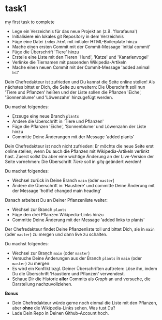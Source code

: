 # task1

my first task to complete

- Lege ein Verzeichnis für das neue Projekt an (z.B. 'florafauna')
- Initialisiere ein lokales git Repository in dem Verzeichnis
- Füge eine Datei `index.html` mit initialer HTML-Boilerplate hinzu
- Mache einen ersten Commit mit der Commit-Message 'initial commit'
- Füge die Überschrift 'Tiere' hinzu
- Erstelle eine Liste mit den Tieren 'Hund', 'Katze' und 'Kanarienvogel'
- Verlinke die Tiernamen mit passenden Wikipedia-Artikeln
- Mache einen neuen Commit mit der Commit-Message 'added animal list'

Dein Chefredakteur ist zufrieden und Du kannst die Seite online stellen!
Als nächstes bittet er Dich, die Seite zu erweitern: Die Überschrift soll nun 'Tiere und Pflanzen' heißen und der Liste sollen die Pflanzen 'Eiche', 'Sonnenblume' und 'Löwenzahn' hinzugefügt werden.

Du machst folgendes:

- Erzeuge eine neue Branch `plants`
- Ändere die Überschrift in 'Tiere und Pflanzen'
- Füge die Pflanzen 'Eiche', 'Sonnenblume' und Löwenzahn der Liste hinzu
- Committe Deine Änderungen mit der Message 'added plants'

Dein Chefredakteur ist noch nicht zufrieden: Er möchte die neue Seite erst online stellen, wenn Du auch die Pflanzen mit Wikipedia-Artikeln verlinkt hast. Zuerst sollst Du aber eine wichtige Änderung an der Live-Version der Seite vornehmen: Die Überschrift _Tiere_ soll in _gitq_ geändert werden!

Du machst folgendes:

- Wechsel zurück in Deine Branch `main` (oder `master`)
- Ändere die Überschrift in 'Haustiere' und committe Deine Änderung mit der Message 'hotfix! changed main heading'

Danach arbeitest Du an Deiner Pflanzenliste weiter:

- Wechsel zur Branch `plants`
- Füge den drei Pflanzen Wikipedia-Links hinzu
- Committe Deine Änderung mit der Message 'added links to plants'

Der Chefredakteur findet Deine Pflanzenliste toll und bittet Dich, sie in `main` (oder `master`) zu mergen und dann live zu schalten.

Du machst folgendes:

- Wechsel zur Branch `main` (oder `master`)
- Versuche Deine Änderungen aus der Branch `plants` in `main` (oder `master`) zu mergen
- Es wird ein Konflikt bzgl. Deiner Überschriften auftreten: Löse ihn, indem Du die Überschrift 'Haustiere und Pflanzen' verwendest.
- Schaue Dir die Historie **aller** Commits als _Graph_ an und versuche, die Darstellung nachzuvollziehen.

**Bonus**

- Dein Chefredakteur würde gerne noch einmal die Liste mit den Pflanzen, aber **ohne** die Wikipedia-Links sehen. Was tust Du?
- Lade Dein Repo in Deinen Github-Account hoch.
